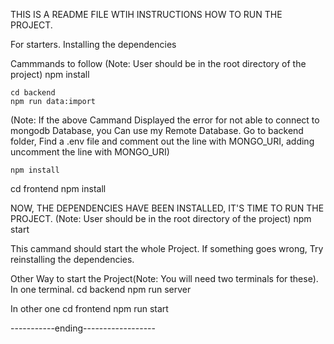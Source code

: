 THIS IS A README FILE WTIH INSTRUCTIONS HOW TO RUN THE PROJECT.

For starters.
Installing the dependencies

Cammmands to follow
(Note: User should be in the root directory of the project)
    npm install 

    cd backend
    npm run data:import

(Note: If the above Cammand Displayed the error for not able to connect to mongodb Database, you Can use my Remote Database. Go to backend folder, Find a .env file and comment out the line with MONGO_URI, adding uncomment the line with MONGO_URI)

    npm install

cd frontend
    npm install

NOW, THE DEPENDENCIES HAVE BEEN INSTALLED, IT'S TIME TO RUN THE PROJECT.
(Note: User should be in the root directory of the project)
    npm start

This cammand should start the whole Project. If something goes wrong, Try reinstalling the dependencies. 

Other Way to start the Project(Note: You will need two terminals for these).
In one terminal.
    cd backend
    npm run server

In other one
    cd frontend
    npm run start

-----------ending------------------
